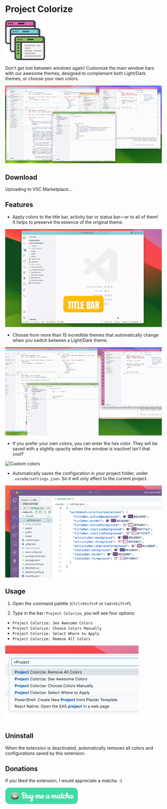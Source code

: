 # Project Colorize

![Logo](images/readme/project_colorize_logo_small.png)

Don't get lost between windows again! Customize the main window bars with our awesome themes, designed to complement both Light/Dark themes, or choose your own colors.

![Project Colorize](images/readme/intro.gif)

## Download

Uploading to VSC Marketplace...

## Features

- Apply colors to the title bar, activity bar or status bar—or to all of them! It helps to preserve the essence of the original theme.

![Bars colors](images/readme/bars_colors.gif)

- Choose from more than 15 incredible themes that automatically change when you switch between a Light/Dark theme.

![Light and Dark themes](images/readme/light_dark_themes.gif)

- If you prefer your own colors, you can enter the hex color. They will be saved with a slightly opacity when the window is inactive! Isn't that cool?

![Custom colors](images/readme/custom_colors.gif)

- Automatically saves the configuration in your project folder, under `.vscode/settings.json`. So it will only affect to the current project.

![Project folder](images/readme/project_folder.png)

## Usage

1. Open the command palette (`Ctrl+Shift+P` or `Cmd+Shift+P`).

2. Type in the bar: `Project Colorize`, you will see four options:

- `Project Colorize: See Awesome Colors`
- `Project Colorize: Choose Colors Manually`
- `Project Colorize: Select Where to Apply`
- `Project Colorize: Remove All Colors`

![Command palette](images/readme/command_palette.png)

## Uninstall

When the extension is deactivated, automatically removes all colors and configurations saved by this extension.

## Donations

If you liked the extension, I would appreciate a matcha. :)

[![Donation button](images/readme/donation_button.png)](https://www.buymeacoffee.com/angel.luis)
